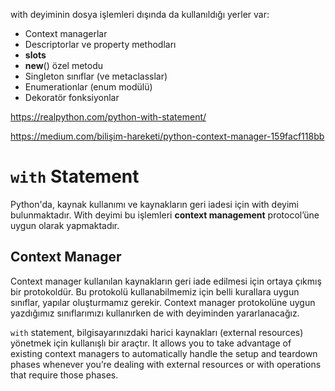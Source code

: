 with deyiminin dosya işlemleri dışında da kullanıldığı yerler var:

- Context managerlar
- Descriptorlar ve property methodları
- __slots__
- __new__() özel metodu
- Singleton sınıflar (ve metaclasslar)
- Enumerationlar (enum modülü)
- Dekoratör fonksiyonlar

https://realpython.com/python-with-statement/

https://medium.com/bilişim-hareketi/python-context-manager-159facf118bb

# `with` Statement
Python'da, kaynak kullanımı ve kaynakların geri iadesi için with deyimi bulunmaktadır. With deyimi bu işlemleri **context management** protocol’üne uygun olarak yapmaktadır.

## Context Manager
Context manager kullanılan kaynakların geri iade edilmesi için ortaya çıkmış bir protokoldür. Bu protokolü kullanabilmemiz için belli kurallara uygun sınıflar, yapılar oluşturmamız gerekir. Context manager protokolüne uygun yazdığımız sınıflarımızı kullanırken de with deyiminden yararlanacağız.

`with` statement, bilgisayarınızdaki harici kaynakları (external resources) yönetmek için kullanışlı bir araçtır. It allows you to take advantage of existing context managers to automatically handle the setup and teardown phases whenever you’re dealing with external resources or with operations that require those phases.